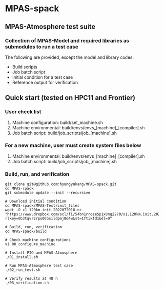 # MPAS-spack
## MPAS-Atmosphere test suite
### Collection of MPAS-Model and required libraries as submodules to run a test case
The following are provided, except the model and library codes:
- Build scripts
- Job batch script
- Initial condition for a test case
- Reference output for verification  

## Quick start (tested on HPC11 and Frontier)

### User check list
1. Machine configuration: build/set_machine.sh
2. Machine environmental: build/envs/envs_[machine]_[compiler].sh
3. Job batch script: build/job_scripts/job_[machine].sh

### For a new machine, user must create system files below
1. Machine environmental: build/envs/envs_[machine]_[compiler].sh
2. Job batch script: build/job_scripts/job_[machine].sh

### Build, run, and verification

```
git clone git@github.com:hyungyukang/MPAS-spack.git
cd MPAS-spack
git submodule update --init --recursive

# Download initial condition
cd MPAS-spack/MPAS-Test/init_files
wget -O x1.120km.init.2022072018.nc "https://www.dropbox.com/scl/fi/54bn1rroze5p1x0ng2270/x1.120km.init.2022072018.nc?rlkey=0b3tqvrzrpu00bsildpnj8d4w&st=1ftikfd1&dl=0"

# Build, run, verification
cd MPAS-spack/build

# Check machine configurations
vi 00_configure_machine

# Install PIO and MPAS-Atmosphere
./01_install.sh

# Run MPAS-Atmosphere test case
./02_run_test.sh

# Verify results at 48 h
./03_verification.sh
```
